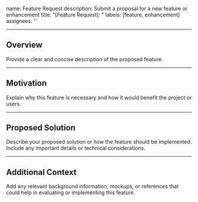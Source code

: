 name: Feature Request
description: Submit a proposal for a new feature or enhancement
title: "[Feature Request]: "
labels: [feature, enhancement]
assignees: ''

---

## Overview

Provide a clear and concise description of the proposed feature.

---

## Motivation

Explain why this feature is necessary and how it would benefit the project or users.

---

## Proposed Solution

Describe your proposed solution or how the feature should be implemented. Include any important details or technical considerations.

---

## Additional Context

Add any relevant background information, mockups, or references that could help in evaluating or implementing this feature.
